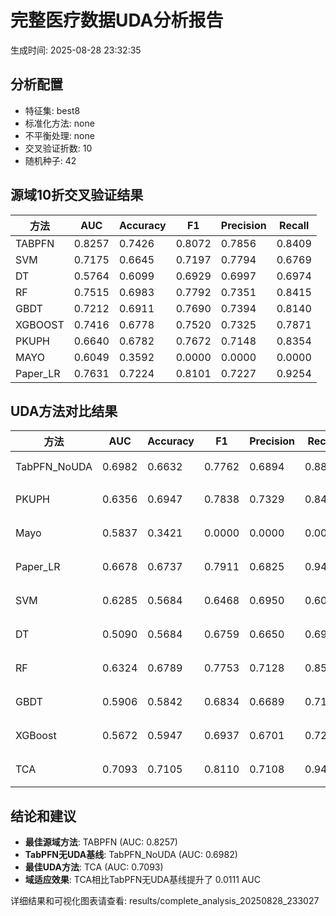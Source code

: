 # 完整医疗数据UDA分析报告

生成时间: 2025-08-28 23:32:35

## 分析配置

- 特征集: best8
- 标准化方法: none
- 不平衡处理: none
- 交叉验证折数: 10
- 随机种子: 42

## 源域10折交叉验证结果

| 方法 | AUC | Accuracy | F1 | Precision | Recall |
|------|-----|----------|----|-----------| -------|
| TABPFN | 0.8257 | 0.7426 | 0.8072 | 0.7856 | 0.8409 |
| SVM | 0.7175 | 0.6645 | 0.7197 | 0.7794 | 0.6769 |
| DT | 0.5764 | 0.6099 | 0.6929 | 0.6997 | 0.6974 |
| RF | 0.7515 | 0.6983 | 0.7792 | 0.7351 | 0.8415 |
| GBDT | 0.7212 | 0.6911 | 0.7690 | 0.7394 | 0.8140 |
| XGBOOST | 0.7416 | 0.6778 | 0.7520 | 0.7325 | 0.7871 |
| PKUPH | 0.6640 | 0.6782 | 0.7672 | 0.7148 | 0.8354 |
| MAYO | 0.6049 | 0.3592 | 0.0000 | 0.0000 | 0.0000 |
| Paper_LR | 0.7631 | 0.7224 | 0.8101 | 0.7227 | 0.9254 |

## UDA方法对比结果

| 方法 | AUC | Accuracy | F1 | Precision | Recall | 类型 |
|------|-----|----------|----|-----------| -------|------|
| TabPFN_NoUDA | 0.6982 | 0.6632 | 0.7762 | 0.6894 | 0.8880 | TabPFN基线 |
| PKUPH | 0.6356 | 0.6947 | 0.7838 | 0.7329 | 0.8474 | 传统基线 |
| Mayo | 0.5837 | 0.3421 | 0.0000 | 0.0000 | 0.0000 | 传统基线 |
| Paper_LR | 0.6678 | 0.6737 | 0.7911 | 0.6825 | 0.9429 | 传统基线 |
| SVM | 0.6285 | 0.5684 | 0.6468 | 0.6950 | 0.6064 | 机器学习基线 |
| DT | 0.5090 | 0.5684 | 0.6759 | 0.6650 | 0.6942 | 机器学习基线 |
| RF | 0.6324 | 0.6789 | 0.7753 | 0.7128 | 0.8538 | 机器学习基线 |
| GBDT | 0.5906 | 0.5842 | 0.6834 | 0.6689 | 0.7109 | 机器学习基线 |
| XGBoost | 0.5672 | 0.5947 | 0.6937 | 0.6701 | 0.7244 | 机器学习基线 |
| TCA | 0.7093 | 0.7105 | 0.8110 | 0.7108 | 0.9440 | UDA方法 |

## 结论和建议

- **最佳源域方法**: TABPFN (AUC: 0.8257)
- **TabPFN无UDA基线**: TabPFN_NoUDA (AUC: 0.6982)
- **最佳UDA方法**: TCA (AUC: 0.7093)
- **域适应效果**: TCA相比TabPFN无UDA基线提升了 0.0111 AUC

详细结果和可视化图表请查看: results/complete_analysis_20250828_233027